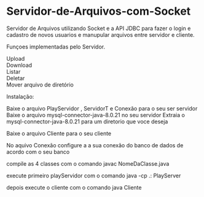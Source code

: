 # Servidor-de-Arquivos-com-Socket

Servidor de Arquivos utilizando Socket e a API JDBC para fazer o login e cadastro de novos usuarios e manupular arquivos entre servidor e cliente.

Funçoes implementadas pelo Servidor.

Upload  
Download  
Listar  
Deletar  
Mover arquivo de  diretório 


Instalação:

Baixe o arquivo PlayServidor , ServidorT e Conexão para o seu ser servidor
Baixe o arquivo mysql-connector-java-8.0.21 no seu servidor 
Extraia o mysql-connector-java-8.0.21 para um diretorio que voce deseja

Baixe o arquivo Cliente para o seu cliente

No aquivo Conexão configure a a sua conexão do banco de dados de acordo com o seu banco

compile as 4 classes com o comando javac NomeDaClasse.java

execute primeiro playServidor com o comando 
java -cp .:<com o caminho local de onde se encontra o  mysql-connector-java-8.0.21 lib> PlayServer

depois execute o cliente com o comando
java Cliente 




